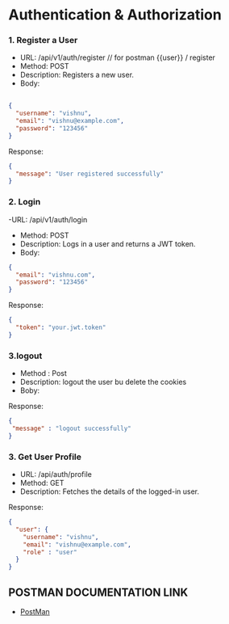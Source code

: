 #                                                 Authentication & Authorization

### 1. Register a User
- URL: /api/v1/auth/register // for postman {{user}} / register
- Method: POST
- Description: Registers a new user.
- Body:
```json
  
{
  "username": "vishnu",
  "email": "vishnu@example.com",
  "password": "123456"
}
```
Response:

```json
{
  "message": "User registered successfully"
}
```
### 2. Login
-URL: /api/v1/auth/login 
- Method: POST
 - Description: Logs in a user and returns a JWT token.
- Body:
```json
{
  "email": "vishnu.com",
  "password": "123456"
}
```
Response:
```json
{
  "token": "your.jwt.token"
}
```
### 3.logout
- Method : Post
- Description: logout the user bu delete the cookies 
- Boby:
  
Response:
```json
{
 "message" : "logout successfully"
}
```
### 3. Get User Profile
- URL: /api/auth/profile
- Method: GET
- Description: Fetches the details of the logged-in user.
  
Response:
```json
{
  "user": {
    "username": "vishnu",
    "email": "vishnu@example.com",
    "role" : "user"
  }
}
```
## POSTMAN DOCUMENTATION LINK
- [PostMan](https://documenter.getpostman.com/view/39602240/2sAYBUCBbq)



